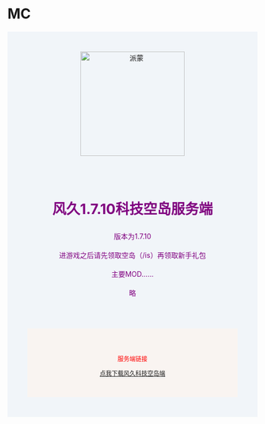 # MC
  </head>
  <body>
  <div style="
    background-color: #f1f5f9;
    text-align: center;
    padding: 40px;
  ">
  <img src='https://tse3-mm.cn.bing.net/th/id/OIP-C.IIR4bwvQT0XYnWziJrXtkQAAAA?pid=ImgDet&rs=1' alt="派蒙" width="210px" height="210px"
  </div>
  <div style="
    max-width: 700px;
    margin: 30px auto;
    padding: 15px;
    line-height: 1.7;
    color: Purple;
    ">
    <h1>风久1.7.10科技空岛服务端</h1>
    <p>版本为1.7.10</p>
    <p>进游戏之后请先领取空岛（/is）再领取新手礼包</p>
    <p>主要MOD......</p>
    <p>略</p>
  </div>
  <div style="
    background-color: #f9f4f1;
    text-align: center;
    padding: 40px;
    font-size: 12px;
    color: red;
    ">
    <p>服务端链接</p>
    <a href="https://pan.baidu.com/s/1jxfRSxsjLFz-kYTBkPegmw?pwd=t0gl ">点我下载风久科技空岛端</a>
  </div>
  </body>
</html>
